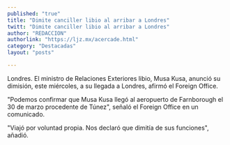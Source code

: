 ```yaml
---
published: "true"
title: "Dimite canciller libio al arribar a Londres"
twitt: "Dimite canciller libio al arribar a Londres"
author: "REDACCION"
authorlink: "https://ljz.mx/acercade.html"
category: "Destacadas"
layout: "posts"

---
```



  Londres. El ministro de Relaciones Exteriores libio, Musa Kusa, anunció su dimisión, este miércoles, a su llegada a Londres, afirmó el Foreign Office.



  "Podemos confirmar que Musa Kusa llegó al aeropuerto de Farnborough el 30 de marzo procedente de Túnez", señaló el Foreign Office en un comunicado.



  "Viajó por voluntad propia. Nos declaró que dimitía de sus funciones", añadió.

